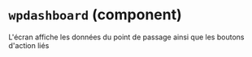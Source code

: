 `wpdashboard` (component)
=========================

L'écran affiche les données du point de passage ainsi que les boutons d'action liés


